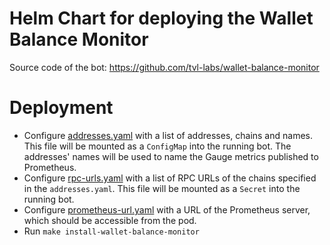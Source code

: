 # Helm Chart for deploying the Wallet Balance Monitor
Source code of the bot: https://github.com/tvl-labs/wallet-balance-monitor

# Deployment
- Configure [addresses.yaml](.config%2Faddresses.yaml) with a list of addresses, chains and names.
This file will be mounted as a `ConfigMap` into the running bot.
The addresses' names will be used to name the Gauge metrics published to Prometheus.
- Configure [rpc-urls.yaml](.config%2Frpc-urls.yaml) with a list of RPC URLs of the chains specified in the `addresses.yaml`.
This file will be mounted as a `Secret` into the running bot.
- Configure [prometheus-url.yaml](.config%2Fprometheus-url.yaml) with a URL of the Prometheus server, which should be accessible from the pod.
- Run `make install-wallet-balance-monitor`